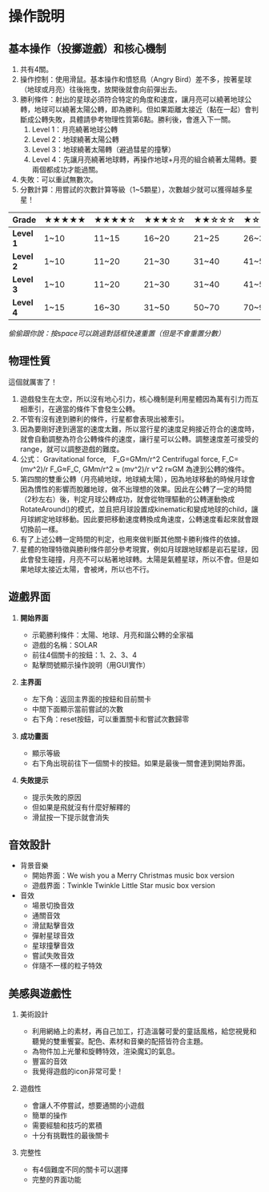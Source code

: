 # 操作說明
## 基本操作（投擲遊戲）和核心機制
1. 共有4關。
2. 操作控制：使用滑鼠。基本操作和憤怒鳥（Angry Bird）差不多，按著星球（地球或月亮）往後拖曳，放開後就會向前彈出去。
3. 勝利條件：射出的星球必須符合特定的角度和速度，讓月亮可以繞著地球公轉，地球可以繞著太陽公轉，即為勝利。但如果距離太接近（黏在一起）會判斷成公轉失敗，具體請參考物理性質第6點。勝利後，會進入下一關。
    1. Level 1：月亮繞著地球公轉
    2. Level 2：地球繞著太陽公轉
    3. Level 3：地球繞著太陽轉（避過彗星的撞擊）
    4. Level 4：先讓月亮繞著地球轉，再操作地球+月亮的組合繞著太陽轉。要兩個都成功才能過關。
4. 失敗：可以重試無數次。
5. 分數計算：用嘗試的次數計算等級（1~5顆星），次數越少就可以獲得越多星星！

|Grade |	★★★★★ |	★★★★☆ |	★★★☆☆ |	★★☆☆☆ |	★☆☆☆☆ |	☆☆☆☆☆ |
|---|---|---|---|---|---|---|
| **Level 1** |	1~10 |	11~15 |	16~20 |	21~25 |	26~30 |	>30 |
| **Level 2** |	1~10 |	11~20 |	21~30 |	31~40 |	41~50 |	>50 |
| **Level 3** |	1~10 |	11~20 |	21~30 |	31~40 |	41~50 |	>50 |
| **Level 4** |	1~15 |	16~30 |	31~50 |	50~70 |	70~90 |	>90 |

*偷偷跟你說：按space可以跳過對話框快速重置（但是不會重置分數）*

## 物理性質
這個就厲害了！
1. 遊戲發生在太空，所以沒有地心引力，核心機制是利用星體因為萬有引力而互相牽引，在適當的條件下會發生公轉。
2. 不管有沒有達到勝利的條件，行星都會表現出被牽引。
3. 因為要剛好達到適當的速度太難，所以當行星的速度足夠接近符合的速度時，就會自動調整為符合公轉條件的速度，讓行星可以公轉。調整速度差可接受的range，就可以調整遊戲的難度。
4. 公式：
Gravitational force,　F_G=GMm/r^2 
Centrifugal force,    F_C=  (mv^2)/r
F_G≈F_C,   GMm/r^2 ≈  (mv^2)/r
v^2 r≈GM
為達到公轉的條件。
5. 第四關的雙重公轉（月亮繞地球，地球繞太陽），因為地球移動的時候月球會因為慣性的影響而脫離地球，做不出理想的效果。因此在公轉了一定的時間（2秒左右）後，判定月球公轉成功，就會從物理驅動的公轉運動換成RotateAround()的模式，並且把月球設置成kinematic和變成地球的child，讓月球綁定地球移動。因此要把移動速度轉換成角速度，公轉速度看起來就會跟切換前一樣。
6. 有了上述公轉一定時間的判定，也用來做判斷其他關卡勝利條件的依據。
7. 星體的物理特徵與勝利條件部分參考現實，例如月球跟地球都是岩石星球，因此會發生碰撞，月亮不可以粘著地球轉。太陽是氣體星球，所以不會。但是如果地球太接近太陽，會被烤，所以也不行。

## 遊戲界面
1. **開始界面**
    - 示範勝利條件：太陽、地球、月亮和諧公轉的全家福
    - 遊戲的名稱：SOLAR
    - 前往4個關卡的按鈕：1、2、3、4
    - 點擊問號顯示操作說明（用GUI實作）

2. **主界面**
    - 左下角：返回主界面的按鈕和目前關卡
    - 中間下面顯示當前嘗試的次數
    - 右下角：reset按鈕，可以重置關卡和嘗試次數歸零

3. **成功畫面**
    - 顯示等級
    - 右下角出現前往下一個關卡的按鈕。如果是最後一關會連到開始界面。
 
4. **失敗提示**
    - 提示失敗的原因
    - 但如果是飛就沒有什麼好解釋的
    - 滑鼠按一下提示就會消失
 
## 音效設計
- 背景音樂
  - 開始界面：We wish you a Merry Christmas music box version
  - 遊戲界面：Twinkle Twinkle Little Star music box version
- 音效
  - 場景切換音效
  - 通關音效
  - 滑鼠點擊音效
  - 彈射星球音效
  - 星球撞擊音效
  - 嘗試失敗音效
  - 伴隨不一樣的粒子特效

## 美感與遊戲性
1. 美術設計
    - 利用網絡上的素材，再自己加工，打造溫馨可愛的童話風格，給您視覺和聽覺的雙重饗宴。配色、素材和音樂的配搭皆符合主題。
    - 為物件加上光暈和旋轉特效，渲染魔幻的氣息。
    - 豐富的音效
    - 我覺得遊戲的icon非常可愛！

2. 遊戲性
    - 會讓人不停嘗試，想要通關的小遊戲
    - 簡單的操作
    - 需要經驗和技巧的累積
    - 十分有挑戰性的最後關卡

3. 完整性
    - 有4個難度不同的關卡可以選擇
    - 完整的界面功能
